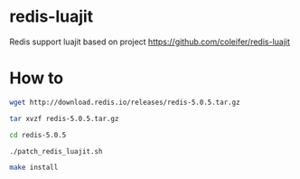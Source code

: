 # redis-luajit
Redis support luajit based on project https://github.com/coleifer/redis-luajit

# How to
```sh
wget http://download.redis.io/releases/redis-5.0.5.tar.gz

tar xvzf redis-5.0.5.tar.gz

cd redis-5.0.5

./patch_redis_luajit.sh

make install
```

